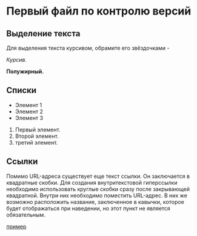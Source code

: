 # Первый файл по контролю версий

## Выделение текста

Для выделения текста курсивом, обрамите его звёздочками -

*Курсив.*

**Полужирный.**

## Списки

* Элемент 1
* Элемент 2
* Элемент 3

1. Первый элемент.
2. Второй элемент.
3. третий элемент.


## Ссылки

Помимо URL-адреса существует еще текст ссылки. Он заключается в квадратные скобки. Для создания внутритекстовой гиперссылки необходимо использовать круглые скобки сразу после закрывающей квадратной. Внутри них необходимо поместить URL-адрес. В них же возможно расположить название, заключенное в кавычки, которое будет отображаться при наведении, но этот пункт не является обязательным.

  [пример](https://gb.ru/ "Необязательная подсказка")